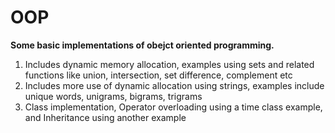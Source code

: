 # **OOP**

**Some basic implementations of obejct oriented programming.** 
<ol>
<li>Includes dynamic memory allocation, examples using sets and related functions like union, intersection, set difference, complement etc </li>
<li>Includes more use of dynamic allocation using strings, examples include unique words, unigrams, bigrams, trigrams </li>
<li>Class implementation, Operator overloading using a time class example, and Inheritance using another example </li>
</ol>